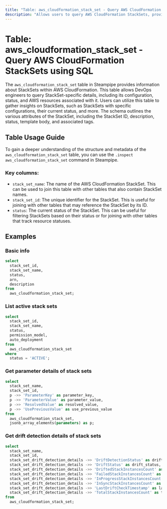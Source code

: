 ```yaml
---
title: "Table: aws_cloudformation_stack_set - Query AWS CloudFormation StackSets using SQL"
description: "Allows users to query AWS CloudFormation StackSets, providing detailed information about each StackSet's configuration, status, and associated AWS resources."
---
```


# Table: aws_cloudformation_stack_set - Query AWS CloudFormation StackSets using SQL

The `aws_cloudformation_stack_set` table in Steampipe provides information about StackSets within AWS CloudFormation. This table allows DevOps engineers to query StackSet-specific details, including its configuration, status, and AWS resources associated with it. Users can utilize this table to gather insights on StackSets, such as StackSets with specific configurations, their current status, and more. The schema outlines the various attributes of the StackSet, including the StackSet ID, description, status, template body, and associated tags.

## Table Usage Guide

To gain a deeper understanding of the structure and metadata of the `aws_cloudformation_stack_set` table, you can use the `.inspect aws_cloudformation_stack_set` command in Steampipe.

### Key columns:

- `stack_set_name`: The name of the AWS CloudFormation StackSet. This can be used to join this table with other tables that also contain StackSet names.
- `stack_set_id`: The unique identifier for the StackSet. This is useful for joining with other tables that may reference the StackSet by its ID.
- `status`: The current status of the StackSet. This can be useful for filtering StackSets based on their status or for joining with other tables that track resource statuses.

## Examples

### Basic info

```sql
select
  stack_set_id,
  stack_set_name,
  status,
  arn,
  description
from
  aws_cloudformation_stack_set;
```

### List active stack sets

```sql
select
  stack_set_id,
  stack_set_name,
  status,
  permission_model,
  auto_deployment
from
  aws_cloudformation_stack_set
where
  status = 'ACTIVE';
```

### Get parameter details of stack sets

```sql
select
  stack_set_name,
  stack_set_id,
  p ->> 'ParameterKey' as parameter_key,
  p ->> 'ParameterValue' as parameter_value,
  p ->> 'ResolvedValue' as resolved_value,
  p ->> 'UsePreviousValue' as use_previous_value
from
  aws_cloudformation_stack_set,
  jsonb_array_elements(parameters) as p;
```

### Get drift detection details of stack sets

```sql
select
  stack_set_name,
  stack_set_id,
  stack_set_drift_detection_details ->> 'DriftDetectionStatus' as drift_detection_status,
  stack_set_drift_detection_details ->> 'DriftStatus' as drift_status,
  stack_set_drift_detection_details ->> 'DriftedStackInstancesCount' as drifted_stack_instances_count,
  stack_set_drift_detection_details ->> 'FailedStackInstancesCount' as failed_stack_instances_count,
  stack_set_drift_detection_details ->> 'InProgressStackInstancesCount' as in_progress_stack_instances_count,
  stack_set_drift_detection_details ->> 'InSyncStackInstancesCount' as in_sync_stack_instances_count,
  stack_set_drift_detection_details ->> 'LastDriftCheckTimestamp' as last_drift_check_timestamp,
  stack_set_drift_detection_details ->> 'TotalStackInstancesCount' as total_stack_instances_count
from
  aws_cloudformation_stack_set;
```